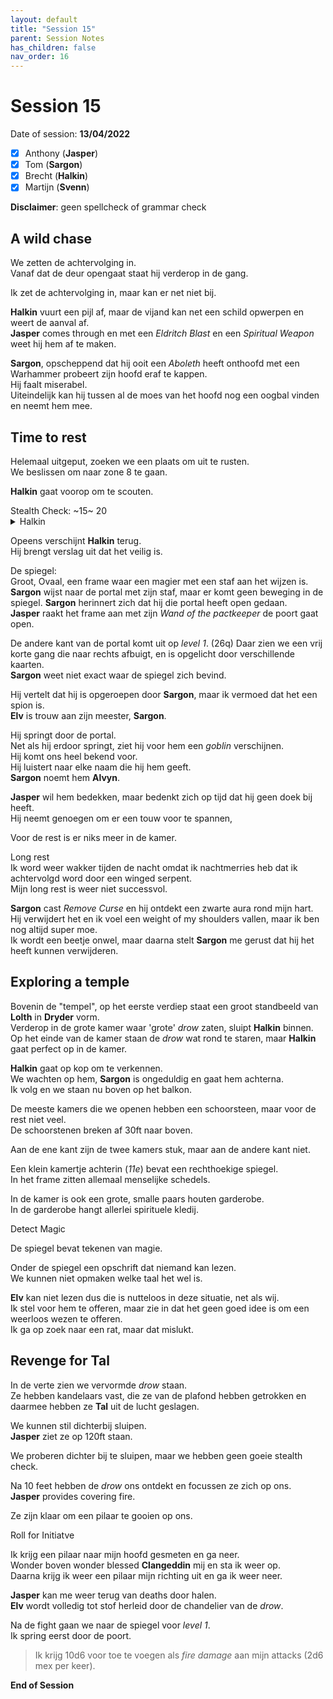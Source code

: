 ```yaml
---
layout: default
title: "Session 15"
parent: Session Notes
has_children: false
nav_order: 16
---
```


# Session 15

Date of session: **13/04/2022**

- [X] Anthony (**Jasper**)
- [X] Tom (**Sargon**)
- [X] Brecht (**Halkin**)
- [X] Martijn (**Svenn**)

**Disclaimer**: geen spellcheck of grammar check

## A wild chase

We zetten de achtervolging in.  
Vanaf dat de deur opengaat staat hij verderop in de gang.  

Ik zet de achtervolging in, maar kan er net niet bij.  

**Halkin** vuurt een pijl af, maar de vijand kan net een schild opwerpen en weert de aanval af.  
**Jasper** comes through en met een *Eldritch Blast* en een *Spiritual Weapon* weet hij hem af te maken.

**Sargon**, opscheppend dat hij ooit een *Aboleth* heeft onthoofd met een Warhammer probeert zijn hoofd eraf te kappen.  
Hij faalt miserabel.  
Uiteindelijk kan hij tussen al de moes van het hoofd nog een oogbal vinden en neemt hem mee.  

## Time to rest

Helemaal uitgeput, zoeken we een plaats om uit te rusten.  
We beslissen om naar zone 8 te gaan.  

**Halkin** gaat voorop om te scouten.  

<div class="text-red-000">
 Stealth Check: ~15~ 20
</div>

<details>
  <summary>Halkin</summary>
  <p>Halkin verdwijnt, hij sluipt de kamer binnen en ziet tegen de muur een ovalen spiegel hangen en 4 rottende lichamen liggen.</p>
  <p>Daarnaast ziet hij ook nog dat het een soort van "training" room is.</p>
  <p>Hij onderzoekt de lichamen of hij iets speciaals ziet. </p>
  <p>In stilte kijkt hij voor voetsporen en onderzoekt de lichamen. De voetstappen zijn voetstappen van de nu lijken. </p>
  <p>De lijken zijn echt dood en zijn hier gestorven.</p>
  <p>Doodsoorzaak? Moeilijk om te zien, ze zijn al vrij ver weg gerot.</p>
  <p>Het ruikt hier helemaal niet fris, maar het ziet er veilig uit.</p>
</details>

Opeens verschijnt **Halkin** terug.  
Hij brengt verslag uit dat het veilig is.  

De spiegel:  
Groot, Ovaal, een frame waar een magier met een staf aan het wijzen is.  
**Sargon** wijst naar de portal met zijn staf, maar er komt geen beweging in de spiegel.
**Sargon** herinnert zich dat hij die portal heeft open gedaan.  
**Jasper** raakt het frame aan met zijn *Wand of the pactkeeper* de poort gaat open.  

De andere kant van de portal komt uit op *level 1*. (26q)
Daar zien we een vrij korte gang die naar rechts afbuigt, en is opgelicht door verschillende kaarten.  
**Sargon** weet niet exact waar de spiegel zich bevind.  

Hij vertelt dat hij is opgeroepen door **Sargon**, maar ik vermoed dat het een spion is.  
**Elv** is trouw aan zijn meester, **Sargon**.

Hij springt door de portal.  
Net als hij erdoor springt, ziet hij voor hem een *goblin* verschijnen.  
Hij komt ons heel bekend voor.  
Hij luistert naar elke naam die hij hem geeft.  
**Sargon** noemt hem **Alvyn**.  

**Jasper** wil hem bedekken, maar bedenkt zich op tijd dat hij geen doek bij heeft.  
Hij neemt genoegen om er een touw voor te spannen,

Voor de rest is er niks meer in de kamer.  

Long rest  
Ik word weer wakker tijden de nacht omdat ik nachtmerries heb dat ik achtervolgd word door een winged serpent.  
Mijn long rest is weer niet successvol.  

**Sargon** cast *Remove Curse* en hij ontdekt een zwarte aura rond mijn hart.  
Hij verwijdert het en ik voel een weight of my shoulders vallen, maar ik ben nog altijd super moe.  
Ik wordt een beetje onwel, maar daarna stelt **Sargon** me gerust dat hij het heeft kunnen verwijderen.  

## Exploring a temple

Bovenin de "tempel", op het eerste verdiep staat een groot standbeeld van **Lolth** in **Dryder** vorm.  
Verderop in de grote kamer waar 'grote' *drow* zaten, sluipt **Halkin** binnen.  
Op het einde van de kamer staan de *drow* wat rond te staren, maar **Halkin** gaat perfect op in de kamer.  

**Halkin** gaat op kop om te verkennen.  
We wachten op hem, **Sargon** is ongeduldig en gaat hem achterna.  
Ik volg en we staan nu boven op het balkon.  

De meeste kamers die we openen hebben een schoorsteen, maar voor de rest niet veel.  
De schoorstenen breken af 30ft naar boven.  

Aan de ene kant zijn de twee kamers stuk, maar aan de andere kant niet.  

Een klein kamertje achterin (*11e*) bevat een rechthoekige spiegel.  
In het frame zitten allemaal menselijke schedels.  

In de kamer is ook een grote, smalle paars houten garderobe.  
In de garderobe hangt allerlei spirituele kledij.  

<div class="text-blue-000">
  Detect Magic
</div>

De spiegel bevat tekenen van magie.  

Onder de spiegel een opschrift dat niemand kan lezen.  
We kunnen niet opmaken welke taal het wel is.  

**Elv** kan niet lezen dus die is nutteloos in deze situatie, net als wij.  
Ik stel voor hem te offeren, maar zie in dat het geen goed idee is om een weerloos wezen te offeren.  
Ik ga op zoek naar een rat, maar dat mislukt.  

## Revenge for Tal

In de verte zien we vervormde *drow* staan.  
Ze hebben kandelaars vast, die ze van de plafond hebben getrokken en daarmee hebben ze **Tal** uit de lucht geslagen.  

We kunnen stil dichterbij sluipen.  
**Jasper** ziet ze op 120ft staan.  

We proberen dichter bij te sluipen, maar we hebben geen goeie stealth check.  

Na 10 feet hebben de *drow* ons ontdekt en focussen ze zich op ons.  
**Jasper** provides covering fire.  

Ze zijn klaar om een pilaar te gooien op ons.

<div class="text-red-000">
 Roll for Initiatve
</div>

Ik krijg een pilaar naar mijn hoofd gesmeten en ga neer.  
Wonder boven wonder blessed **Clangeddin** mij en sta ik weer op.  
Daarna krijg ik weer een pilaar mijn richting uit en ga ik weer neer.  

**Jasper** kan me weer terug van deaths door halen.  
**Elv** wordt volledig tot stof herleid door de chandelier van de *drow*.  

Na de fight gaan we naar de spiegel voor *level 1*.  
Ik spring eerst door de poort.  

> Ik krijg 10d6 voor toe te voegen als *fire damage* aan mijn attacks (2d6 mex per keer).

**End of Session**
